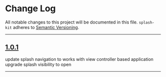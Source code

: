 # Change Log

All notable changes to this project will be documented in this file.
`splash-kit` adheres to [Semantic Versioning](http://semver.org/).

---

## [1.0.1](https://github.com/Digipolitan/splash-kit/releases/tag/v1.0.1)

update splash navigation to works with view controller based application
upgrade splash visibility to open

---
